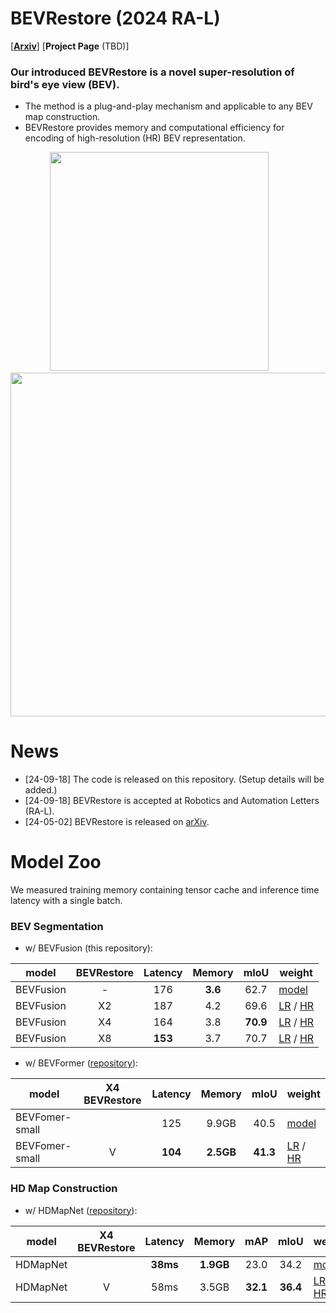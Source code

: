 # BEVRestore (2024 RA-L)
[\[**Arxiv**\]](https://arxiv.org/abs/2405.01016) [**Project Page** (TBD)]

### Our introduced BEVRestore is a novel super-resolution of bird's eye view (BEV).
  
  - The method is a plug-and-play mechanism and applicable to any BEV map construction.
  - BEVRestore provides memory and computational efficiency for encoding of high-resolution (HR) BEV representation.

<p align="center"><img src=https://github.com/user-attachments/assets/39c5e3ca-5ad2-45be-989f-4af38a6347b9 width=350> &nbsp;&nbsp;&nbsp;&nbsp;&nbsp;&nbsp; <img src=https://github.com/user-attachments/assets/65441c60-d0b9-43f6-b0c9-00f496d2821e width=550></p>

# News
- [24-09-18] The code is released on this repository. (Setup details will be added.)
- [24-09-18] BEVRestore is accepted at Robotics and Automation Letters (RA-L).
- [24-05-02] BEVRestore is released on [arXiv](https://arxiv.org/abs/2405.01016).

# Model Zoo

We measured training memory containing tensor cache and inference time latency with a single batch.

### BEV Segmentation

- w/ BEVFusion (this repository):

| model        |  BEVRestore |   Latency  |  Memory   |  mIoU    |     weight    |
| ------------ | :---------: | :--------: |  :------: |  :-----: | ------------- |
| BEVFusion    |      -      |     176    |    **3.6**    |    62.7  | [model](https://www.dropbox.com/scl/fi/8lgd1hkod2a15mwry0fvd/bevfusion-seg.pth?rlkey=2tmgw7mcrlwy9qoqeui63tay9&dl=1) |
| BEVFusion    |     X2      |     187    |    4.2    |    69.6  | [LR](https://drive.google.com/file/d/107iSy9yvh-trL2euPHJjFX1__S2bnlq0/view?usp=sharing) / [HR](https://drive.google.com/file/d/1F5eGDX4TGAZnMOTysBSATPig7yiwZCrO/view?usp=sharing) |
| BEVFusion    |     X4      |     164    |    3.8    | **70.9** | [LR](https://drive.google.com/file/d/1aGRS6rm_pklMoXWvMiB_kLGNBdq0RSK9/view?usp=sharing) / [HR](https://drive.google.com/file/d/1McBKHPidOFnu1HVGV-XDA1OAS-3DcQYp/view?usp=sharing) |
| BEVFusion    |     X8      |     **153**    |    3.7    |   70.7   | [LR](https://drive.google.com/file/d/1fYMALBXqDVcFnQDtCMe6_8fwj0zvVMbE/view?usp=sharing) / [HR](https://drive.google.com/file/d/1otVBhGnXBukCDZhkFlbpDvkOhUb0cm5I/view?usp=sharing) |

- w/ BEVFormer ([repository](https://github.com/minshu-kim/BEVRestore-BEVFormer-seg/tree/main)):

|  model                      | X4 BEVRestore | Latency | Memory   | mIoU       |weight |
| --------------------------- | :-------------: | :-------------: | :----------: | :----------: |---------- |
| BEVFomer-small  |           | 125        | 9.9GB      | 40.5     |[model](https://drive.google.com/file/d/1Fn9ErCrWheNFfnCK3EZ1VmCPceUTxS5G/view?usp=share_link)|
| BEVFomer-small |     V      | **104**         | **2.5GB**     | **41.3**     |[LR](https://drive.google.com/file/d/1tUYpqrN6qXYd9uqS2PVViXG7i2GAXpwN/view?usp=sharing) / [HR](https://drive.google.com/file/d/1pNBIRXZl1ZbhupdWAfTGngbOnV_4qIn7/view?usp=share_link)|

### HD Map Construction

- w/ HDMapNet ([repository](https://github.com/minshu-kim/BEVRestore-HDMapNet)):
  
| model                      | X4 BEVRestore | Latency | Memory   | mAP | mIoU       |weight |
| -------------------------- | :-------------: | :-------------: | :----------: | :----------: | :----------: |---------- |
| HDMapNet |            | **38ms**         | **1.9GB**      | 23.0 | 34.2     |[model](https://drive.google.com/file/d/14UacCCDadgA3L2BRUu62c4XuV7ppXYBd/view?usp=sharing)|
| HDMapNet |     V      | 58ms         | 3.5GB | **32.1**     | **36.4**     |[LR](https://drive.google.com/file/d/1WsIigx9nylSms0KDhUdqejNGtxdjRqFs/view?usp=sharing) / [HR](https://drive.google.com/file/d/1n5rPKPsmYgXhiRIGrCVZSvhVPP-FnI3Z/view?usp=sharing)|
